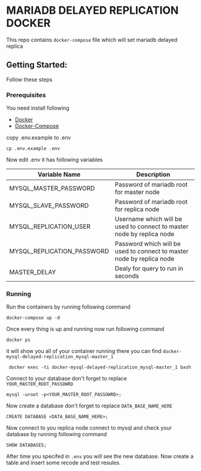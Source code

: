 # MARIADB DELAYED REPLICATION DOCKER
This repo contains `docker-compose` file which will set mariadb delayed replica

## Getting Started:
Follow these steps
### Prerequisites
You need install following
- [Docker](https://www.docker.com/)
- [Docker-Compose](https://docs.docker.com/compose/)

copy .env.example to .env

```
cp .env.example .env
```

Now edit .env it has following variables

| Variable Name | Description |
| --- | --- |
| MYSQL\_MASTER\_PASSWORD | Password of mariadb root for master node |
| MYSQL\_SLAVE\_PASSWORD| Password of mariadb root for replica node |
| MYSQL\_REPLICATION\_USER| Username which will be used to connect to master node by replica node |
| MYSQL\_REPLICATION\_PASSWORD| Password which will be used to connect to master node by replica node |
| MASTER\_DELAY | Dealy for query to run in seconds |

### Running
Run the containers by running following command

```
docker-compose up -d
```

Once every thing is up and running now run following command

```
docker ps
```

it will show you all of your container running there you can find `docker-mysql-delayed-replication_mysql-master_1`

```
 docker exec -ti docker-mysql-delayed-replication_mysql-master_1 bash
```

Connect to your database don't forget to replace `YOUR_MASTER_ROOT_PASSOWRD` 

```
mysql -uroot -p<YOUR_MASTER_ROOT_PASSOWRD>;
```

Now create a database don't forget to replace `DATA_BASE_NAME_HERE` 

```
CREATE DATABASE <DATA_BASE_NAME_HERE>;
```

Now connect to you replica node connect to mysql and check your database by running following command

```
SHOW DATABASES;
```
After time you specifed in `.env` you will see the new database.
Now create a table and insert some recode and test resules.
